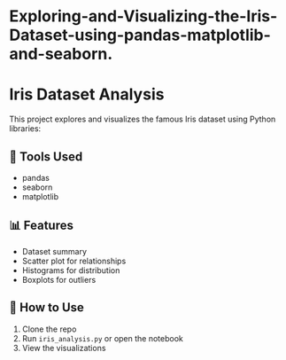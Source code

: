 # Exploring-and-Visualizing-the-Iris-Dataset-using-pandas-matplotlib-and-seaborn.
# Iris Dataset Analysis

This project explores and visualizes the famous Iris dataset using Python libraries:

## 🔧 Tools Used
- pandas
- seaborn
- matplotlib

## 📊 Features
- Dataset summary
- Scatter plot for relationships
- Histograms for distribution
- Boxplots for outliers

## 📁 How to Use
1. Clone the repo
2. Run `iris_analysis.py` or open the notebook
3. View the visualizations

